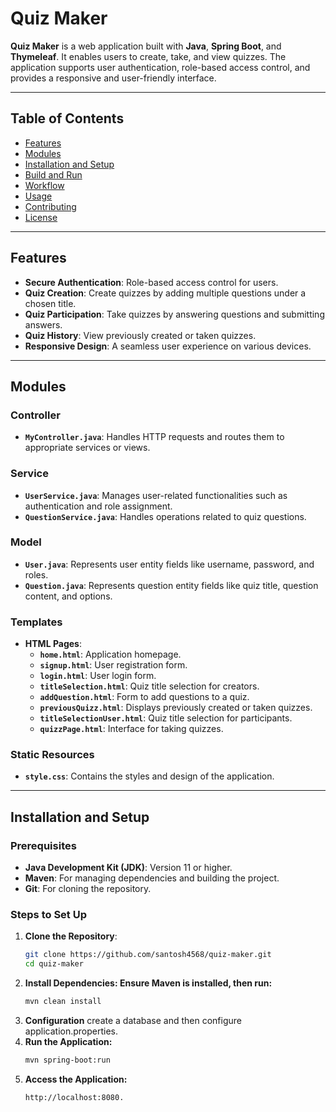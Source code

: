 # Quiz Maker

**Quiz Maker** is a web application built with **Java**, **Spring Boot**, and **Thymeleaf**. It enables users to create, take, and view quizzes. The application supports user authentication, role-based access control, and provides a responsive and user-friendly interface.

---

## Table of Contents

- [Features](#features)
- [Modules](#modules)
- [Installation and Setup](#installation-and-setup)
- [Build and Run](#build-and-run)
- [Workflow](#workflow)
- [Usage](#usage)
- [Contributing](#contributing)
- [License](#license)

---

## Features

- **Secure Authentication**: Role-based access control for users.
- **Quiz Creation**: Create quizzes by adding multiple questions under a chosen title.
- **Quiz Participation**: Take quizzes by answering questions and submitting answers.
- **Quiz History**: View previously created or taken quizzes.
- **Responsive Design**: A seamless user experience on various devices.

---

## Modules

### Controller
- **`MyController.java`**: Handles HTTP requests and routes them to appropriate services or views.

### Service
- **`UserService.java`**: Manages user-related functionalities such as authentication and role assignment.
- **`QuestionService.java`**: Handles operations related to quiz questions.

### Model
- **`User.java`**: Represents user entity fields like username, password, and roles.
- **`Question.java`**: Represents question entity fields like quiz title, question content, and options.

### Templates
- **HTML Pages**:
  - **`home.html`**: Application homepage.
  - **`signup.html`**: User registration form.
  - **`login.html`**: User login form.
  - **`titleSelection.html`**: Quiz title selection for creators.
  - **`addQuestion.html`**: Form to add questions to a quiz.
  - **`previousQuizz.html`**: Displays previously created or taken quizzes.
  - **`titleSelectionUser.html`**: Quiz title selection for participants.
  - **`quizzPage.html`**: Interface for taking quizzes.

### Static Resources
- **`style.css`**: Contains the styles and design of the application.

---

## Installation and Setup

### Prerequisites
- **Java Development Kit (JDK)**: Version 11 or higher.
- **Maven**: For managing dependencies and building the project.
- **Git**: For cloning the repository.

### Steps to Set Up

1. **Clone the Repository**:
   ```bash
   git clone https://github.com/santosh4568/quiz-maker.git
   cd quiz-maker
2. **Install Dependencies: Ensure Maven is installed, then run:**
   ```bash
   mvn clean install
3. **Configuration**
   create a database and then configure application.properties.
3. **Run the Application:**
   ```bash
   mvn spring-boot:run
4. **Access the Application:**
   ```bash
   http://localhost:8080.
   
